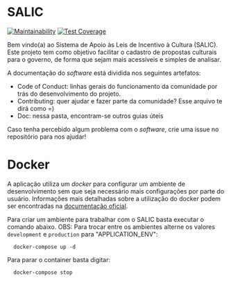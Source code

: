 # SALIC
[![Maintainability](https://api.codeclimate.com/v1/badges/ced465e01fa6da818967/maintainability)](https://codeclimate.com/github/lappis-unb/salic-br/maintainability)
[![Test Coverage](https://api.codeclimate.com/v1/badges/ced465e01fa6da818967/test_coverage)](https://codeclimate.com/github/lappis-unb/salic-br/test_coverage)

Bem vindo(a) ao Sistema de Apoio às Leis de Incentivo à Cultura (SALIC). Este projeto tem como objetivo facilitar o cadastro de propostas culturais para o governo,
de forma que sejam mais acessíveis e simples de analisar.

A documentação do _software_ está dividida nos seguintes artefatos:
- Code of Conduct: linhas gerais do funcionamento da comunidade por trás do desenvolvimento do projeto.
- Contributing: quer ajudar e fazer parte da comunidade? Esse arquivo te dirá como =)
- Doc: nessa pasta, encontram-se outros guias úteis

Caso tenha percebido algum problema com o _software_, crie uma issue no repositório para nos ajudar!

# Docker

A aplicação utiliza um _docker_ para configurar um ambiente de desenvolvimento sem que seja necessário mais configurações por parte do usuário. Informações mais detalhadas sobre a utilização do docker podem ser encontradas na [documentação oficial](doc/Guia_utilizacao_docker.md).

Para criar um ambiente para trabalhar com o SALIC basta executar o comando abaixo. OBS: Para trocar entre os ambientes alterne os valores ```development``` e ```production``` para "APPLICATION_ENV":

```
  docker-compose up -d
```


Para parar o container basta digitar:

```
  docker-compose stop
```
